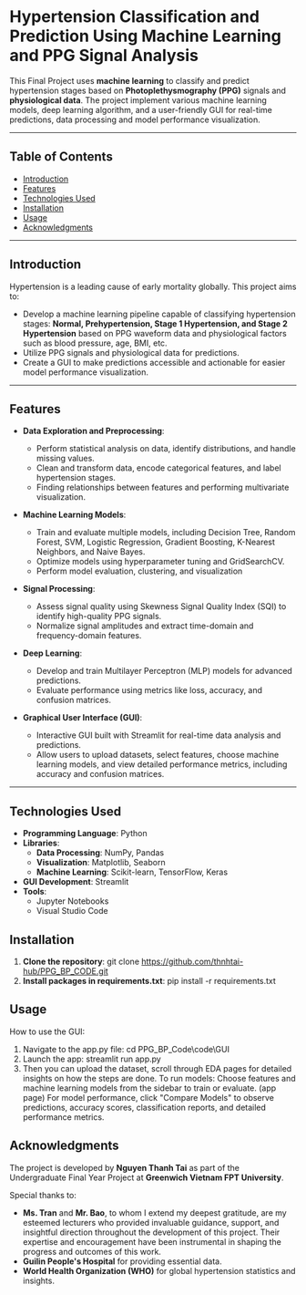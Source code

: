 # Hypertension Classification and Prediction Using Machine Learning and PPG Signal Analysis

This Final Project uses **machine learning** to classify and predict hypertension stages based on **Photoplethysmography (PPG)** signals and **physiological data**. The project implement various machine learning models, deep learning algorithm, and a user-friendly GUI for real-time predictions, data processing and model performance visualization.

---

## Table of Contents

- [Introduction](#introduction)
- [Features](#features)
- [Technologies Used](#technologies-used)
- [Installation](#installation)
- [Usage](#usage)
- [Acknowledgments](#acknowledgments)

---

## Introduction

Hypertension is a leading cause of early mortality globally. This project aims to:

- Develop a machine learning pipeline capable of classifying hypertension stages: **Normal, Prehypertension, Stage 1 Hypertension, and Stage 2 Hypertension** based on PPG waveform data and physiological factors such as blood pressure, age, BMI, etc.
- Utilize PPG signals and physiological data for predictions.
- Create a GUI to make predictions accessible and actionable for easier model performance visualization.

---

## Features

- **Data Exploration and Preprocessing**:

  - Perform statistical analysis on data, identify distributions, and handle missing values.
  - Clean and transform data, encode categorical features, and label hypertension stages.
  - Finding relationships between features and performing multivariate visualization.

- **Machine Learning Models**:

  - Train and evaluate multiple models, including Decision Tree, Random Forest, SVM, Logistic Regression, Gradient Boosting, K-Nearest Neighbors, and Naive Bayes.
  - Optimize models using hyperparameter tuning and GridSearchCV.
  - Perform model evaluation, clustering, and visualization

- **Signal Processing**:

  - Assess signal quality using Skewness Signal Quality Index (SQI) to identify high-quality PPG signals.
  - Normalize signal amplitudes and extract time-domain and frequency-domain features.

- **Deep Learning**:

  - Develop and train Multilayer Perceptron (MLP) models for advanced predictions.
  - Evaluate performance using metrics like loss, accuracy, and confusion matrices.

- **Graphical User Interface (GUI)**:
  - Interactive GUI built with Streamlit for real-time data analysis and predictions.
  - Allow users to upload datasets, select features, choose machine learning models, and view detailed performance metrics, including accuracy and confusion matrices.

---

## Technologies Used

- **Programming Language**: Python
- **Libraries**:
  - **Data Processing**: NumPy, Pandas
  - **Visualization**: Matplotlib, Seaborn
  - **Machine Learning**: Scikit-learn, TensorFlow, Keras
- **GUI Development**: Streamlit
- **Tools**:
  - Jupyter Notebooks
  - Visual Studio Code

## Installation

1. **Clone the repository**: git clone https://github.com/thnhtai-hub/PPG_BP_CODE.git
2. **Install packages in requirements.txt**: pip install -r requirements.txt

## Usage

How to use the GUI:

1. Navigate to the app.py file: cd PPG_BP_Code\code\GUI
2. Launch the app: streamlit run app.py
3. Then you can upload the dataset, scroll through EDA pages for detailed insights on how the steps are done. To run models: Choose features and machine learning models from the sidebar to train or evaluate. (app page) For model performance, click "Compare Models" to observe predictions, accuracy scores, classification reports, and detailed performance metrics.

## Acknowledgments

The project is developed by **Nguyen Thanh Tai** as part of the Undergraduate Final Year Project at **Greenwich Vietnam FPT University**.

Special thanks to:

- **Ms. Tran** and **Mr. Bao**, to whom I extend my deepest gratitude, are my esteemed lecturers who provided invaluable guidance, support, and insightful direction throughout the development of this project. Their expertise and encouragement have been instrumental in shaping the progress and outcomes of this work.
- **Guilin People's Hospital** for providing essential data.
- **World Health Organization (WHO)** for global hypertension statistics and insights.
